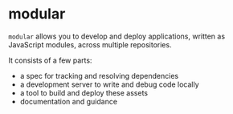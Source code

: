 # modular

`modular` allows you to develop and deploy applications, written as JavaScript modules, across multiple repositories.

It consists of a few parts:

- a spec for tracking and resolving dependencies
- a development server to write and debug code locally
- a tool to build and deploy these assets
- documentation and guidance
